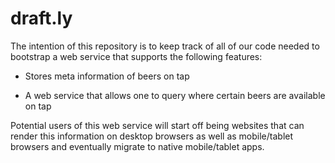 draft.ly
========

The intention of this repository is to keep track of all of our code needed to bootstrap a web service that supports the following features:

- Stores meta information of beers on tap

- A web service that allows one to query where certain beers are available on tap

Potential users of this web service will start off being websites that can render this information on desktop browsers as well as mobile/tablet browsers and eventually migrate to native mobile/tablet apps.
